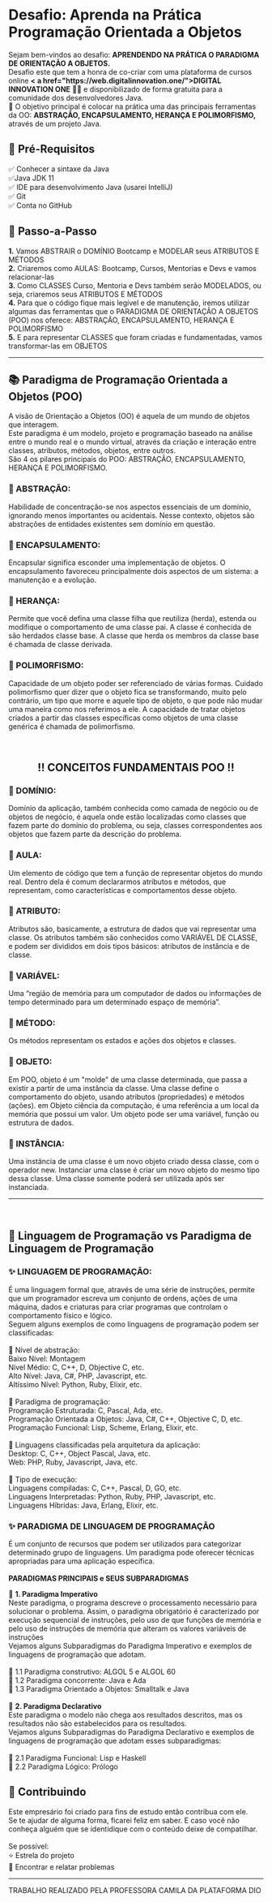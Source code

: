 <h1> Desafio: Aprenda na Prática Programação Orientada a Objetos</h1>

<p> Sejam bem-vindos ao desafio: <strong>APRENDENDO NA PRÁTICA O PARADIGMA DE ORIENTAÇÃO A OBJETOS.</strong><br>Desafio este que tem a honra de co-criar com uma plataforma de cursos online <strong>< a href="https://web.digitalinnovation.one/">DIGITAL INNOVATION ONE</a></strong> 💛🧡 e disponibilizado de forma gratuita para a comunidade dos desenvolvedores Java.<br>
    💎 O objetivo principal é colocar na prática uma das principais ferramentas da OO: <strong>ABSTRAÇÃO, ENCAPSULAMENTO, HERANÇA E POLIMORFISMO,</strong> através de um projeto Java. </p>



<h2>🛑 Pré-Requisitos</h2>

<p>
✅ Conhecer a sintaxe da Java<br>
✅Java JDK 11<br>
✅ IDE para desenvolvimento Java (usarei IntelliJ)<br>
✅ Git<br>
✅ Conta no GitHub<br>
</p>


<h2> 👣 Passo-a-Passo</h2>

<p>
<strong> 1.</strong> Vamos ABSTRAIR o DOMÍNIO Bootcamp e MODELAR seus ATRIBUTOS E MÉTODOS <br>
<strong> 2.</strong> Criaremos como AULAS: Bootcamp, Cursos, Mentorias e Devs e vamos relacionar-las <br>
<strong> 3.</strong> Como CLASSES Curso, Mentoria e Devs também serão MODELADOS, ou seja, criaremos seus ATRIBUTOS E MÉTODOS <br>
<strong> 4.</strong> Para que o código fique mais legível e de manutenção, iremos utilizar algumas das ferramentas que o PARADIGMA DE ORIENTAÇÃO A OBJETOS (POO) nos oferece: ABSTRAÇÃO, ENCAPSULAMENTO, HERANÇA E POLIMORFISMO <br>
<strong> 5.</strong> E para representar CLASSES que foram criadas e fundamentadas, vamos transformar-las em OBJETOS<br>
</p>

----

<h2> 📚 Paradigma de Programação Orientada a Objetos (POO) </h2>

<p>
A visão de Orientação a Objetos (OO) é aquela de um mundo de objetos que interagem.<br>
Este paradigma é um modelo, projeto e programação baseado na análise entre o mundo real e o mundo virtual, através da criação e interação entre classes, atributos, métodos, objetos, entre outros.<br>
São 4 os pilares principais do POO: ABSTRAÇÃO, ENCAPSULAMENTO, HERANÇA E POLIMORFISMO. 
</p>


<h3>🔺 ABSTRAÇÃO:</h3>

<p>
Habilidade de concentração-se nos aspectos essenciais de um domínio, ignorando menos importantes ou acidentais. Nesse contexto, objetos são abstrações de entidades existentes sem domínio em questão.</p>

<h3>🔺 ENCAPSULAMENTO:</h3>

<p> Encapsular significa esconder uma implementação de objetos. O encapsulamento favoreceu principalmente dois aspectos de um sistema: a manutenção e a evolução.</p>

<h3>🔺 HERANÇA:</h3>

<p>Permite que você defina uma classe filha que reutiliza (herda), estenda ou modifique o comportamento de uma classe pai. A classe é conhecida de são herdados classe base. A classe que herda os membros da classe base é chamada de classe derivada.</p>

<h3> 🔺 POLIMORFISMO:</h3>

<p>Capacidade de um objeto poder ser referenciado de várias formas. Cuidado polimorfismo quer dizer que o objeto fica se transformando, muito pelo contrário, um tipo que morre e aquele tipo de objeto, o que pode não mudar uma maneira como nos referimos a ele. A capacidade de tratar objetos criados a partir das classes específicas como objetos de uma classe genérica é chamada de polimorfismo.</p>
<br>
<h2 align="center"> ‼️ CONCEITOS FUNDAMENTAIS POO ‼️ </h2>
<p>
<h3>🔻 DOMÍNIO:</h3> 
Domínio da aplicação, também conhecida como camada de negócio ou de objetos de negócio, é aquela onde estão localizadas como classes que fazem parte do domínio do problema, ou seja, classes correspondentes aos objetos que fazem parte da descrição do problema.

<h3>🔻 AULA: </h3> 
Um elemento de código que tem a função de representar objetos do mundo real. Dentro dela é comum declararmos atributos e métodos, que representam, como características e comportamentos desse objeto.

<h3>🔻 ATRIBUTO: </h3>
Atributos são, basicamente, a estrutura de dados que vai representar uma classe. Os atributos também são conhecidos como VARIÁVEL DE CLASSE, e podem ser divididos em dois tipos básicos: atributos de instância e de classe.

<h3>🔻 VARIÁVEL: </h3>
Uma “região de memória para um computador de dados ou informações de tempo determinado para um determinado espaço de memória”.

<h3>🔻 MÉTODO: </h3>
Os métodos representam os estados e ações dos objetos e classes.

<h3>🔻 OBJETO: </h3>
Em POO, objeto é um "molde" de uma classe determinada, que passa a existir a partir de uma instância da classe. Uma classe define o comportamento do objeto, usando atributos (propriedades) e métodos (ações).
em Objeto ciência da computação, é uma referência a um local da memória que possui um valor. Um objeto pode ser uma variável, função ou estrutura de dados.

<h3>🔻 INSTÂNCIA: </h3>
Uma instância de uma classe é um novo objeto criado dessa classe, com o operador new. Instanciar uma classe é criar um novo objeto do mesmo tipo dessa classe. Uma classe somente poderá ser utilizada após ser instanciada.

</p>

------------
<br>

<h2> 🧮 Linguagem de Programação vs Paradigma de Linguagem de Programação</h2>

<p>
<h3> ✨ LINGUAGEM DE PROGRAMAÇÃO:</h3> 
É uma linguagem formal que, através de uma série de instruções, permite que um programador escreva um conjunto de ordens, ações de uma máquina, dados e criaturas para criar programas que controlam o comportamento físico e lógico.<br>
Seguem alguns exemplos de como linguagens de programação podem ser classificadas:<br>
<br>
🔺 Nível de abstração:<br>
Baixo Nível: Montagem<br>
Nível Médio: C, C++, D, Objective C, etc.<br>
Alto Nível: Java, C#, PHP, Javascript, etc.<br>
Altíssimo Nível: Python, Ruby, Elixir, etc.<br>
<br>
🔺 Paradigma de programação:<br>
Programação Estruturada: C, Pascal, Ada, etc.<br>
Programação Orientada a Objetos: Java, C#, C++, Objective C, D, etc.<br>
Programação Funcional: Lisp, Scheme, Erlang, Elixir, etc.<br>
<br>
🔺 Linguagens classificadas pela arquitetura da aplicação:<br>
Desktop: C, C++, Object Pascal, Java, etc.<br>
Web: PHP, Ruby, Javascript, Java, etc.<br>
<br>
🔺 Tipo de execução:<br>
Linguagens compiladas: C, C++, Pascal, D, GO, etc.<br>
Linguagens Interpretadas: Python, Ruby, PHP, Javascript, etc.<br>
Linguagens Híbridas: Java, Erlang, Elixir, etc.<br>


<h3> ✨ PARADIGMA DE LINGUAGEM DE PROGRAMAÇÃO</h3>

É um conjunto de recursos que podem ser utilizados para categorizar determinado grupo de linguagens. Um paradigma pode oferecer técnicas apropriadas para uma aplicação específica.<br>
<br>
<strong>PARADIGMAS PRINCIPAIS e SEUS SUBPARADIGMAS</strong><br>

🔸 <strong>1. Paradigma Imperativo</strong><br>
Neste paradigma, o programa descreve o processamento necessário para solucionar o problema. Assim, o paradigma obrigatório é caracterizado por execução sequencial de instruções, pelo uso de que funções de memória e pelo uso de instruções de memória que alteram os valores variáveis ​​de instruções<br>
Vejamos alguns Subparadigmas do Paradigma Imperativo e exemplos de linguagens de programação que adotam.<br>
<br>
🔸 1.1 Paradigma construtivo: ALGOL 5 e ALGOL 60 <br>
🔸 1.2 Paradigma concorrente: Java e Ada<br>
🔸 1.3 Paradigma Orientado a Objetos: Smalltalk e Java<br>
<br>
🔹 <strong>2. Paradigma Declarativo</strong><br>
Este paradigma o modelo não chega aos resultados descritos, mas os resultados não são estabelecidos para os resultados.<br>
Vejamos alguns Subparadigmas do Paradigma Declarativo e exemplos de linguagens de programação que adotam esses subparadigmas:<br>
<br>
🔹 2.1 Paradigma Funcional: Lisp e Haskell<br>
🔹 2.2 Paradigma Lógico: Prólogo<br>
</p>

<h2> 🤝 Contribuindo </h2>

<p>
Este empresário foi criado para fins de estudo então contribua com ele.<br>
Se te ajudar de alguma forma, ficarei feliz em saber. E caso você não conheça alguém que se identidique com o conteúdo deixe de compatilhar.<br>
<br>
Se possível:<br>
⭐️ Estrela do projeto<br>
🐛 Encontrar e relatar problemas<br>
</p>



------------
TRABALHO REALIZADO PELA PROFESSORA CAMILA DA PLATAFORMA DIO 
